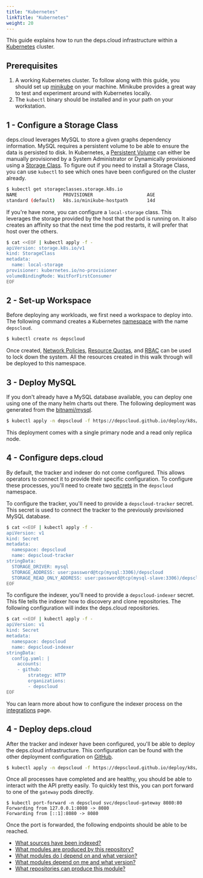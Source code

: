 ```yaml
---
title: "Kubernetes"
linkTitle: "Kubernetes"
weight: 20
---
```


This guide explains how to run the deps.cloud infrastructure within a [Kubernetes](https://kubernetes.io/) cluster.

## Prerequisites

1. A working Kubernetes cluster. To follow along with this guide, you should set up [minikube](https://kubernetes.io/docs/getting-started-guides/minikube/) on your machine. Minikube provides a great way to test and experiment around with Kubernetes locally.
1. The `kubectl` binary should be installed and in your path on your workstation.

## 1 - Configure a Storage Class

deps.cloud leverages MySQL to store a given graphs dependency information.
MySQL requires a persistent volume to be able to ensure the data is persisted to disk.
In Kubernetes, a [Persistent Volume](https://kubernetes.io/docs/concepts/storage/persistent-volumes/) can either be manually provisioned by a System Administrator or Dynamically provisioned using a [Storage Class](https://kubernetes.io/docs/concepts/storage/storage-classes/).
To figure out if you need to install a Storage Class, you can use `kubectl` to see which ones have been configured on the cluster already.

```bash
$ kubectl get storageclasses.storage.k8s.io
NAME                 PROVISIONER                    AGE
standard (default)   k8s.io/minikube-hostpath       14d
```

If you're have none, you can configure a `local-storage` class.
This leverages the storage provided by the host that the pod is running on.
It also creates an affinity so that the next time the pod restarts, it will prefer that host over the others.

```bash
$ cat <<EOF | kubectl apply -f -
apiVersion: storage.k8s.io/v1
kind: StorageClass
metadata:
  name: local-storage
provisioner: kubernetes.io/no-provisioner
volumeBindingMode: WaitForFirstConsumer
EOF
```

## 2 - Set-up Workspace

Before deploying any workloads, we first need a workspace to deploy into.
The following command creates a Kubernetes [namespace](https://kubernetes.io/docs/concepts/overview/working-with-objects/namespaces/) 
with the name `depscloud`.

```bash
$ kubectl create ns depscloud
```

Once created, [Network Policies](https://kubernetes.io/docs/concepts/services-networking/network-policies/), 
[Resource Quotas](https://kubernetes.io/docs/concepts/policy/resource-quotas/), and 
[RBAC](https://kubernetes.io/docs/reference/access-authn-authz/rbac/) can be used to lock down the system.
All the resources created in this walk through will be deployed to this namespace.

## 3 - Deploy MySQL

If you don't already have a MySQL database available, you can deploy one using one of the many helm charts out there. 
The following deployment was generated from the [bitnami/mysql](https://github.com/bitnami/charts/tree/master/bitnami/mysql).

```bash
$ kubectl apply -n depscloud -f https://depscloud.github.io/deploy/k8s/mysql.yaml
```

This deployment comes with a single primary node and a read only replica node. 

## 4 - Configure deps.cloud

By default, the tracker and indexer do not come configured.
This allows operators to connect it to provide their specific configuration.
To configure these processes, you'll need to create two 
[secrets](https://kubernetes.io/docs/concepts/configuration/secret/) in the `depscloud` namespace.

To configure the tracker, you'll need to provide a `depscloud-tracker` secret.
This secret is used to connect the tracker to the previously provisioned MySQL database. 

```bash
$ cat <<EOF | kubectl apply -f -
apiVersion: v1
kind: Secret
metadata:
  namespace: depscloud
  name: depscloud-tracker
stringData:
  STORAGE_DRIVER: mysql
  STORAGE_ADDRESS: user:password@tcp(mysql:3306)/depscloud
  STORAGE_READ_ONLY_ADDRESS: user:password@tcp(mysql-slave:3306)/depscloud
EOF
```

To configure the indexer, you'll need to provide a `depscloud-indexer` secret.
This file tells the indexer how to discovery and clone repositories. 
The following configuration will index the deps.cloud repositories.

```bash
$ cat <<EOF | kubectl apply -f -
apiVersion: v1
kind: Secret
metadata:
  namespace: depscloud
  name: depscloud-indexer
stringData:
  config.yaml: |
    accounts:
    - github:
        strategy: HTTP
        organizations:
        - depscloud
EOF
```

You can learn more about how to configure the indexer process on the [integrations](/docs/integrations/) page.

## 4 - Deploy deps.cloud

After the tracker and indexer have been configured, you'll be able to deploy the deps.cloud infrastructure.
This configuration can be found with the other deployment configuration on [GitHub](https://github.com/depscloud/deploy). 

```bash
$ kubectl apply -n depscloud -f https://depscloud.github.io/deploy/k8s/depscloud-system.yaml
```

Once all processes have completed and are healthy, you should be able to interact with the API pretty easily.
To quickly test this, you can port forward to one of the `gateway` pods directly.

```
$ kubectl port-forward -n depscloud svc/depscloud-gateway 8080:80
Forwarding from 127.0.0.1:8080 -> 8080
Forwarding from [::1]:8080 -> 8080
```

Once the port is forwarded, the following endpoints should be able to be reached.

* [What sources have been indexed?](http://localhost:8080/v1alpha/sources)
* [What modules are produced by this repository?](http://localhost:8080/v1alpha/modules/managed?url=https%3A%2F%2Fgithub.com%2Fdepscloud%2Fextractor.git)
* [What modules do I depend on and what version?](http://localhost:8080/v1alpha/graph/go/dependencies?organization=github.com&module=depscloud%2Fextractor)
* [What modules depend on me and what version?](http://localhost:8080/v1alpha/graph/go/dependents?organization=github.com&module=depscloud%2Fapi)
* [What repositories can produce this module?](http://localhost:8080/v1alpha/modules/source?organization=github.com&module=depscloud%2Fextractor&language=go)
